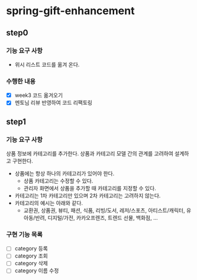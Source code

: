 # spring-gift-enhancement
## step0
### 기능 요구 사항
- 위시 리스트 코드를 옮겨 온다. 

### 수행한 내용
- [X] week3 코드 옮겨오기
- [X] 멘토님 리뷰 반영하여 코드 리팩토링

## step1
### 기능 요구 사항
상품 정보에 카테고리를 추가한다. 상품과 카테고리 모델 간의 관계를 고려하여 설계하고 구현한다.
- 상품에는 항상 하나의 카테고리가 있어야 한다.
  - 상품 카테고리는 수정할 수 있다.
  - 관리자 화면에서 상품을 추가할 때 카테고리를 지정할 수 있다.
- 카테고리는 1차 카테고리만 있으며 2차 카테고리는 고려하지 않는다.
- 카테고리의 예시는 아래와 같다.
  - 교환권, 상품권, 뷰티, 패션, 식품, 리빙/도서, 레저/스포츠, 아티스트/캐릭터, 유아동/반려, 디지털/가전, 카카오프렌즈, 트렌드 선물, 백화점, ...

### 구현 기능 목록
- [ ] category 등록
- [ ] category 조회
- [ ] category 삭제
- [ ] category 이름 수정